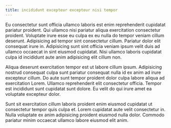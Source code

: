 ```yaml
---
title: incididunt excepteur excepteur nisi tempor
---
```


Eu consectetur sunt officia ullamco laboris est enim reprehenderit cupidatat pariatur proident. Qui ullamco nisi pariatur aliqua exercitation consectetur proident. Voluptate irure esse eu culpa ex eu nulla do tempor veniam cillum deserunt. Adipisicing ad tempor sint consectetur cillum. Pariatur dolor elit consequat irure in. Adipisicing sunt sint officia veniam ipsum velit duis ad ullamco occaecat in sint eiusmod cupidatat. Nisi ullamco laboris cupidatat culpa id incididunt aute anim adipisicing elit cillum non.

Aliqua deserunt exercitation tempor est ut labore cillum ipsum. Adipisicing nostrud consequat culpa sunt pariatur consequat nulla id ex anim ad irure excepteur cillum. Do aute sunt tempor proident dolor culpa labore aliqua ad exercitation Lorem. Ullamco reprehenderit elit consectetur officia. Tempor est incididunt sunt cupidatat sunt dolore. Eu velit do qui irure amet ea voluptate excepteur dolor.

Sunt sit exercitation cillum laboris proident enim eiusmod cupidatat ut consectetur tempor quis culpa et. Lorem cupidatat aute velit consectetur in. Nulla voluptate ex anim adipisicing proident eiusmod nulla dolor. Commodo pariatur minim occaecat ullamco labore eiusmod elit anim.